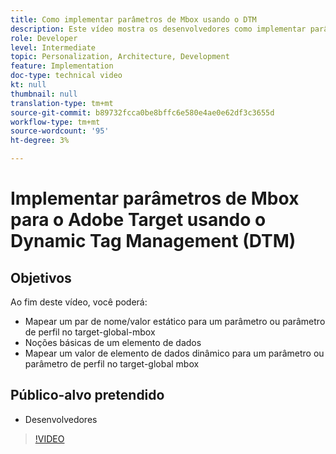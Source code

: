 ```yaml
---
title: Como implementar parâmetros de Mbox usando o DTM
description: Este vídeo mostra os desenvolvedores como implementar parâmetros mbox usando a Ativação do Adobe, anteriormente conhecida como Gerenciamento dinâmico de tags do Adobe (DTM).
role: Developer
level: Intermediate
topic: Personalization, Architecture, Development
feature: Implementation
doc-type: technical video
kt: null
thumbnail: null
translation-type: tm+mt
source-git-commit: b89732fcca0be8bffc6e580e4ae0e62df3c3655d
workflow-type: tm+mt
source-wordcount: '95'
ht-degree: 3%

---
```



# Implementar parâmetros de Mbox para o Adobe Target usando o Dynamic Tag Management (DTM)

## Objetivos

Ao fim deste vídeo, você poderá:

* Mapear um par de nome/valor estático para um parâmetro ou parâmetro de perfil no target-global-mbox
* Noções básicas de um elemento de dados
* Mapear um valor de elemento de dados dinâmico para um parâmetro ou parâmetro de perfil no target-global mbox

## Público-alvo pretendido

* Desenvolvedores

>[!VIDEO](https://video.tv.adobe.com/v/17383/?quality=12)